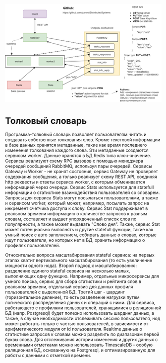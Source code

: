 ![](fig1.png)
# Толковый словарь

Программа-толковый словарь позволяет пользователям читать и создавать собственные толкования слов. Кроме текстовой информации в базе данных хранятся метаданные, такие как время последнего изменения толкования каждого слова. Эти метаданные создаются сервисом worker. Данные хранятся в БД Redis типа ключ-значение. Сервисы реализуют схему RPC вызовов с помощью менеджера очередей сообщений RabbitMQ, используя пары очередей. Сервисы Gateway и Worker - не хранят состояния, сервис Gateway не проверяет содержания сообщения, а только реализует схему REST API, соединяя http реквесты и ответы сервиса worker, с которым обменивается информацией через очереди. Сервис Stats используется для statefull информации о статистике взаимодействия пользователей со словарем. Запросы для сервиса Stats могут посылаться пользователями, а также и сервисом worker, который может, например, посылать запрос на инкремент счетчика доступа к слову. Сервис Stat поддерживает в реальном времени информацию о количестве запросов к разным словам, составляет и выдает упорядоченный список слов по популярности, а также может выдавать "Слово дня". Также, сервис Stat может потенциально выполнять и другие statefull функции, такие как умный поиск с авто заполнением, собирать данные о словах, которые ищут пользователи, но которых нет в БД, хранить информацию о профилях пользователей.

Относительно вопроса масштабирования stateful сервиса: на первых этапах хватит вертикального масштабирования (то есть увеличение мощности одного нода). Второй подход к масштабированию: разделение единого stateful сервиса на несколько малых, выполняющих одну функцию. Например, отдельные микросервисы для умного поиска, сервис для сбора статистики и рейтинга слов в реальном времени, отдельный сервис для данных профиля пользователей с выделенной БД. Третий шаг - шардинг (горизонтальное деление), то есть разделение нагрузки путем логического распределения данных и операций с ними. Для сервиса, работающего с профилями пользователей, хранящимися в реляционной БД (напр. Postgresql) будет полезно использовать шардинг данных, а также, в случае необходимости отслеживать сессию пользователя, нод может работать только с частью пользователей, в зависимости от арифметического модуля от id пользователя. Realtime данные о статистике запросов к словам можно разделить по диапазонам первой буквы слова. Для отслеживания истории изменения и других данных с временными отметками можно использовать TimescaleDB - особую реляционная БД, основанную на Postgresql, и оптимизированную для работы с данными с отметкой времени.
